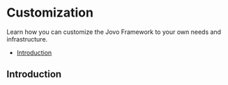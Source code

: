 # Customization

Learn how you can customize the Jovo Framework to your own needs and infrastructure.

* [Introduction](#introduction)

## Introduction



<!--[metadata]: {
                "description": "Learn how you can customize the Jovo Framework to your own needs and infrastructure.",
		        "route": "customization"
                }-->
